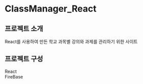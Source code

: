 # ClassManager_React

## 프로젝트 소개

React를 사용하여 만든 학교 과목별 강의와 과제를 관리하기 위한 사이트

## 프로젝트 구성

React<br>
FireBase
